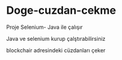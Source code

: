 # Doge-cuzdan-cekme

Proje  Selenium- Java ile çalışır

Java ve selenium kurup çalştırabilirsiniz 

blockchair adresindeki cüzdanları çeker 
